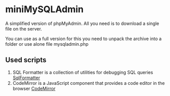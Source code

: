 miniMySQLAdmin
==============

A simplified version of phpMyAdmin. All you need is to download a single file on the server.

You can use as a full version for this you need to unpack the archive into a folder or use alone file mysqladmin.php

Used scripts
------------

1. SQL Formatter is a collection of utilities for debugging SQL queries [SqlFormatter][1]
2. CodeMirror is a JavaScript component that provides a code editor in the browser [CodeMirror][2]

[1]:http://github.com/jdorn/sql-formatter
[2]:https://github.com/marijnh/CodeMirror/
